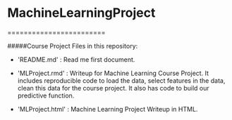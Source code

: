 # MachineLearningProject
========================

#####Course Project Files in this repository:

* 'README.md' : Read me first document.

* 'MLProject.rmd' : Writeup for Machine Learning Course Project. It includes reproducible code to load the data, select features in the data, clean this data 
for the course project. It also has code to build our predictive function.

* 'MLProject.html' : Machine Learning Project Writeup in HTML.

